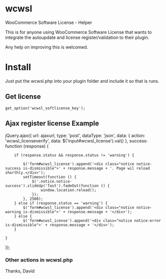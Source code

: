 # wcwsl
WooCommerce Software License - Helper

This is for anyone using WooCommerce Software License that wants to integrate the autoupdate and license register/validation to their plugin.

Any help on improving this is welcomed.

# Install

Just put the wcwsl.php into your plugin folder and include it so that is runs.

## Get license

`get_option('wcwsl_softlicense_key');`

## Ajax register license Example

jQuery.ajax({
    url: ajaxurl,
    type: 'post',
    dataType: 'json',
    data: {
        action: 'wcwsl_licenseverify',
        data: $('input#wcwsl_license').val()
    },
    success: function (response) {

        if (response.status && response.status != 'warning') {

            $('form#wcwsl_license').append('<div class="notice notice-success is-dismissible">' + response.message + '. Page wil reload shorthly.</div>');
            setTimeout(function () {
                $('.notice.notice-success').slideUp('fast').fadeOut(function () {
                    window.location.reload();
                });
            }, 2500);
        } else if (response.status == 'warning') {
            $('form#wcwsl_license').append('<div class="notice notice-warning is-dismissible">' + response.message + '</div>');
        } else {
            $('form#wcwsl_icense').append('<div class="notice notice-error is-dismissible">' + response.message + '</div>');
        }

    }
});

### Other actions in wcwsl.php

Thanks,
David
